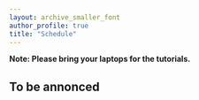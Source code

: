 ```yaml
---
layout: archive_smaller_font
author_profile: true
title: "Schedule"
---
```


<link rel="stylesheet" href="../css/program.css">

<div class="container">
  <div class="talks">
    <b>Note: Please bring your laptops for the tutorials.</b>
  </div>
</div>


## To be annonced

